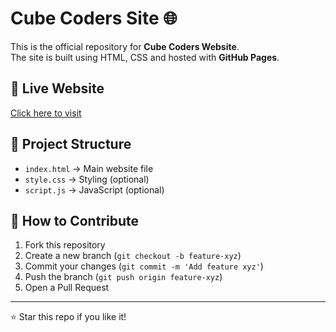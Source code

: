 # Cube Coders Site 🌐

This is the official repository for **Cube Coders Website**.  
The site is built using HTML, CSS and hosted with **GitHub Pages**.

## 🔗 Live Website
[Click here to visit](https://Yashu106qpy.github.io/cube-coders-site/)

## 📂 Project Structure
- `index.html` → Main website file
- `style.css` → Styling (optional)
- `script.js` → JavaScript (optional)

## 🚀 How to Contribute
1. Fork this repository
2. Create a new branch (`git checkout -b feature-xyz`)
3. Commit your changes (`git commit -m 'Add feature xyz'`)
4. Push the branch (`git push origin feature-xyz`)
5. Open a Pull Request

---

⭐ Star this repo if you like it!
